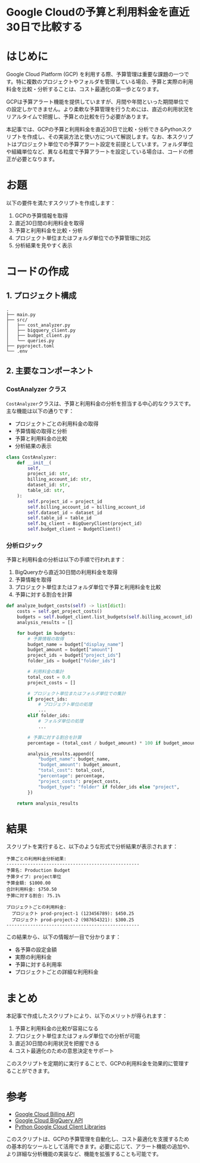 # Google Cloudの予算と利用料金を直近30日で比較する

# はじめに

Google Cloud Platform (GCP) を利用する際、予算管理は重要な課題の一つです。特に複数のプロジェクトやフォルダを管理している場合、予算と実際の利用料金を比較・分析することは、コスト最適化の第一歩となります。

GCPは予算アラート機能を提供していますが、月間や年間といった期間単位での設定しかできません。より柔軟な予算管理を行うためには、直近の利用状況をリアルタイムで把握し、予算との比較を行う必要があります。

本記事では、GCPの予算と利用料金を直近30日で比較・分析できるPythonスクリプトを作成し、その実装方法と使い方について解説します。なお、本スクリプトはプロジェクト単位での予算アラート設定を前提としています。フォルダ単位や組織単位など、異なる粒度で予算アラートを設定している場合は、コードの修正が必要となります。

# お題

以下の要件を満たすスクリプトを作成します：

1. GCPの予算情報を取得
2. 直近30日間の利用料金を取得
3. 予算と利用料金を比較・分析
4. プロジェクト単位またはフォルダ単位での予算管理に対応
5. 分析結果を見やすく表示

# コードの作成

## 1. プロジェクト構成

```
.
├── main.py
├── src/
│   ├── cost_analyzer.py
│   ├── bigquery_client.py
│   ├── budget_client.py
│   └── queries.py
├── pyproject.toml
└── .env
```

## 2. 主要なコンポーネント

### CostAnalyzer クラス

`CostAnalyzer`クラスは、予算と利用料金の分析を担当する中心的なクラスです。主な機能は以下の通りです：

- プロジェクトごとの利用料金の取得
- 予算情報の取得と分析
- 予算と利用料金の比較
- 分析結果の表示

```python
class CostAnalyzer:
    def __init__(
        self,
        project_id: str,
        billing_account_id: str,
        dataset_id: str,
        table_id: str,
    ):
        self.project_id = project_id
        self.billing_account_id = billing_account_id
        self.dataset_id = dataset_id
        self.table_id = table_id
        self.bq_client = BigQueryClient(project_id)
        self.budget_client = BudgetClient()
```

### 分析ロジック

予算と利用料金の分析は以下の手順で行われます：

1. BigQueryから直近30日間の利用料金を取得
2. 予算情報を取得
3. プロジェクト単位またはフォルダ単位で予算と利用料金を比較
4. 予算に対する割合を計算

```python
def analyze_budget_costs(self) -> list[dict]:
    costs = self.get_project_costs()
    budgets = self.budget_client.list_budgets(self.billing_account_id)
    analysis_results = []

    for budget in budgets:
        # 予算情報の取得
        budget_name = budget["display_name"]
        budget_amount = budget["amount"]
        project_ids = budget["project_ids"]
        folder_ids = budget["folder_ids"]

        # 利用料金の集計
        total_cost = 0.0
        project_costs = []

        # プロジェクト単位またはフォルダ単位での集計
        if project_ids:
            # プロジェクト単位の処理
            ...
        elif folder_ids:
            # フォルダ単位の処理
            ...

        # 予算に対する割合を計算
        percentage = (total_cost / budget_amount) * 100 if budget_amount > 0 else 0

        analysis_results.append({
            "budget_name": budget_name,
            "budget_amount": budget_amount,
            "total_cost": total_cost,
            "percentage": percentage,
            "project_costs": project_costs,
            "budget_type": "folder" if folder_ids else "project",
        })

    return analysis_results
```

# 結果

スクリプトを実行すると、以下のような形式で分析結果が表示されます：

```
予算ごとの利用料金分析結果:
--------------------------------------------------
予算名: Production Budget
予算タイプ: project単位
予算金額: $1000.00
合計利用料金: $750.50
予算に対する割合: 75.1%

プロジェクトごとの利用料金:
  プロジェクト prod-project-1 (123456789): $450.25
  プロジェクト prod-project-2 (987654321): $300.25
--------------------------------------------------
```

この結果から、以下の情報が一目で分かります：

- 各予算の設定金額
- 実際の利用料金
- 予算に対する利用率
- プロジェクトごとの詳細な利用料金

# まとめ

本記事で作成したスクリプトにより、以下のメリットが得られます：

1. 予算と利用料金の比較が容易になる
2. プロジェクト単位またはフォルダ単位での分析が可能
3. 直近30日間の利用状況を把握できる
4. コスト最適化のための意思決定をサポート

このスクリプトを定期的に実行することで、GCPの利用料金を効果的に管理することができます。

# 参考

- [Google Cloud Billing API](https://cloud.google.com/billing/docs/apis)
- [Google Cloud BigQuery API](https://cloud.google.com/bigquery/docs/reference/rest)
- [Python Google Cloud Client Libraries](https://cloud.google.com/python/docs/reference)

このスクリプトは、GCPの予算管理を自動化し、コスト最適化を支援するための基本的なツールとして活用できます。必要に応じて、アラート機能の追加や、より詳細な分析機能の実装など、機能を拡張することも可能です。
